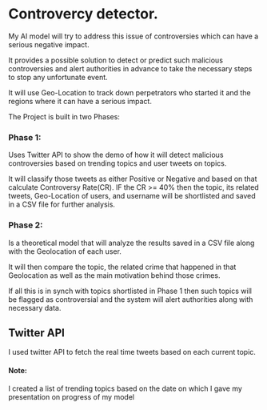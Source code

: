 # Controvercy detector.
 
My AI model will try to address this issue of controversies which can have a serious negative impact.

It provides a possible solution to detect or predict such malicious controversies and alert authorities in advance to take the necessary steps to stop any unfortunate event.

It will use Geo-Location to track down perpetrators who started it and the regions where it can have a serious impact.

The Project is built in two Phases:

### Phase 1:

Uses Twitter API to show the demo of how it will detect malicious controversies based on trending topics and user tweets on topics.

It will classify those tweets as either Positive or Negative and based on that calculate Controversy Rate(CR). IF the CR >= 40% then the topic, its related tweets, Geo-Location of users, and username will be shortlisted and saved in a CSV file for further analysis.


### Phase 2:

Is a theoretical model that will analyze the results saved in a CSV file along with the Geolocation of each user.

It will then compare the topic, the related crime that happened in that Geolocation as well as the main motivation behind those crimes.

If all this is in synch with topics shortlisted in Phase 1 then such topics will be flagged as controversial and the system will alert authorities along with necessary data.

## Twitter API

I used twitter API to fetch the real time tweets based on each current topic.


#### Note:
I created a list of trending topics based on the date on which I gave my presentation on progress of my model
